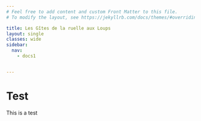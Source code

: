 ```yaml
---
# Feel free to add content and custom Front Matter to this file.
# To modify the layout, see https://jekyllrb.com/docs/themes/#overriding-theme-defaults

title: Les Gîtes de la ruelle aux Loups
layout: single
classes: wide
sidebar:
  nav:
    - docs1


---
```


# Test

This is a test

